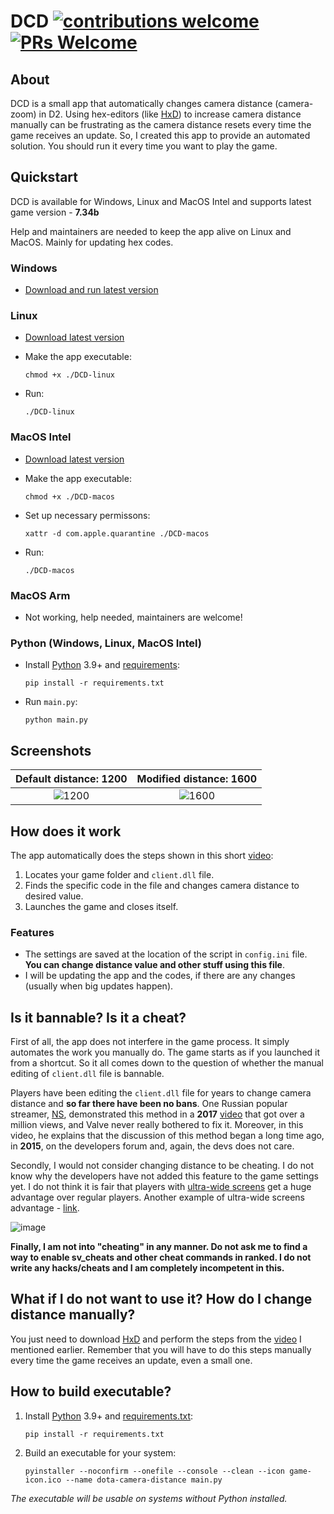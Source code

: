 # DCD  [![contributions welcome](https://img.shields.io/badge/contributions-welcome-brightgreen.svg?style=flat)]() [![PRs Welcome](https://img.shields.io/badge/PRs-welcome-brightgreen.svg)]()
<!-- [![Github All Releases](https://img.shields.io/github/downloads/searayeah/dota-camera-distance/total.svg)]() -->
## About

DCD is a small app that automatically changes camera distance (camera-zoom) in D2. Using hex-editors (like [HxD](https://mh-nexus.de/en/hxd/)) to increase camera distance manually can be frustrating as the camera distance resets every time the game receives an update. So, I created this app to provide an automated solution. You should run it every time you want to play the game.

## Quickstart

DCD is available for Windows, Linux and MacOS Intel and supports latest game version - **7.34b**

Help and maintainers are needed to keep the app alive on Linux and MacOS. Mainly for updating hex codes.

### Windows

- [Download and run latest version](https://github.com/searayeah/dota-camera-distance/releases/latest/download/DCD-windows.exe)

### Linux

- [Download latest version](https://github.com/searayeah/dota-camera-distance/releases/latest/download/DCD-linux)

- Make the app executable:

  ```shell
  chmod +x ./DCD-linux
  ```

- Run:

  ```shell
  ./DCD-linux
  ```

### MacOS Intel

- [Download latest version](https://github.com/searayeah/dota-camera-distance/releases/latest/download/DCD-macos)

- Make the app executable:

  ```shell
  chmod +x ./DCD-macos
  ```

- Set up necessary permissons:

  ```shell
  xattr -d com.apple.quarantine ./DCD-macos
  ```

- Run:

  ```shell
  ./DCD-macos
  ```

### MacOS Arm

- Not working, help needed, maintainers are welcome!

### Python (Windows, Linux, MacOS Intel)

- Install [Python](https://www.python.org/) 3.9+ and [requirements](https://stackoverflow.com/a/15593865):

  ```shell
  pip install -r requirements.txt
  ```
  
- Run `main.py`:

  ```shell
  python main.py
  ```

## Screenshots

Default distance: 1200             |  Modified distance: 1600
:-------------------------:|:-------------------------:
![1200](https://github.com/searayeah/dota-camera-distance/assets/57370975/ea535c4b-4d03-47d1-8389-5eeb54d4f09f) | ![1600](https://github.com/searayeah/dota-camera-distance/assets/57370975/9388bb04-f149-49d8-9bad-9b4977a9ad52)

## How does it work

The app automatically does the steps shown in this short [video](https://www.youtube.com/watch?v=GNOkvm5MrB0):

1. Locates your game folder and ```client.dll``` file.
2. Finds the specific code in the file and changes camera distance to desired value.
3. Launches the game and closes itself.

### Features

- The settings are saved at the location of the script in `config.ini` file. **You can change distance value and other stuff using this file**.
- I will be updating the app and the codes, if there are any changes (usually when big updates happen).

## Is it bannable? Is it a cheat?

First of all, the app does not interfere in the game process. It simply automates the work you manually do. The game starts as if you launched it from a shortcut. So it all comes down to the question of whether the manual editing of `client.dll` file is bannable.

Players have been editing the `client.dll` file for years to change camera distance and **so far there have been no bans**. One Russian popular streamer, [NS](https://www.twitch.tv/just_ns), demonstrated this method in a **2017** [video](https://www.youtube.com/watch?v=Zoslss7eNYA) that got over a million views, and Valve never really bothered to fix it. Moreover, in this video, he explains that the discussion of this method began a long time ago, in **2015**, on the developers forum and, again, the devs does not care.

Secondly, I would not consider changing distance to be cheating. I do not know why the developers have not added this feature to the game settings yet. I do not think it is fair that players with [ultra-wide screens](https://www.youtube.com/watch?v=ALCneiFSvIY) get a huge advantage over regular players. Another example of ultra-wide screens advantage - [link](https://imgur.com/a/YEO6w).

![image](https://github.com/searayeah/dota-camera-distance/assets/57370975/51bcce78-963d-4b43-a912-b0c60460de50)

**Finally, I am not into "cheating" in any manner. Do not ask me to find a way to enable sv_cheats and other cheat commands in ranked. I do not write any hacks/cheats and I am completely incompetent in this.**

## What if I do not want to use it? How do I change distance manually?

You just need to download [HxD](https://mh-nexus.de/en/hxd/) and perform the steps from the [video](https://www.youtube.com/watch?v=GNOkvm5MrB0) I mentioned earlier. Remember that you will have to do this steps manually every time the game receives an update, even a small one.

## How to build executable?

1. Install [Python](https://www.python.org/downloads/) 3.9+ and [requirements.txt](https://stackoverflow.com/a/15593865):

   ```shell
   pip install -r requirements.txt
   ```

2. Build an executable for your system:

   ```shell
   pyinstaller --noconfirm --onefile --console --clean --icon game-icon.ico --name dota-camera-distance main.py
   ```

*The executable will be usable on systems without Python installed.*
